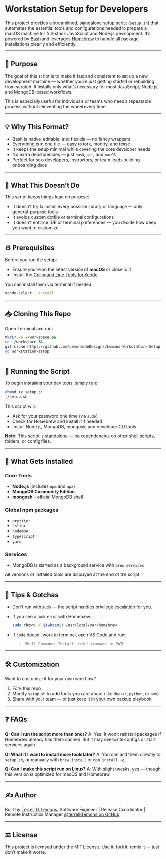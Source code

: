 # Workstation Setup for Developers

This project provides a streamlined, standalone setup script (`setup.sh`) that automates the essential tools and configurations needed to prepare a macOS machine for full-stack JavaScript and Node.js development. It’s powered by [Bash](https://www.gnu.org/software/bash/) and leverages [Homebrew](https://brew.sh/) to handle all package installations cleanly and efficiently.

---

## 🎯 Purpose

The goal of this script is to make it fast and consistent to set up a new development machine — whether you’re just getting started or rebuilding from scratch. It installs only what’s necessary for most JavaScript, Node.js, and MongoDB-based workflows.

This is especially useful for individuals or teams who need a repeatable process without reinventing the wheel every time.

---

## 💡 Why This Format?

- Bash is native, editable, and flexible — no fancy wrappers
- Everything is in one file — easy to fork, modify, and reuse
- It keeps the setup minimal while covering the core developer needs
- No extra dependencies — just `bash`, `git`, and `macOS`
- Perfect for solo developers, instructors, or team leads building onboarding docs

---

## 🚫 What This Doesn’t Do

This script keeps things lean on purpose:

- It doesn’t try to install every possible library or language — only general-purpose tools
- It avoids custom dotfile or terminal configurations
- It doesn’t enforce IDE or terminal preferences — you decide how deep you want to customize

---

## ⚙️ Prerequisites

Before you run the setup:

- Ensure you’re on the latest version of **macOS** or close to it
- Install the [Command Line Tools for Xcode](https://developer.apple.com/download/all/?q=Command%20Line%20Tools%20for%20Xcode)

You can install them via terminal if needed:

```bash
xcode-select --install
```

---

## 📥 Cloning This Repo

Open Terminal and run:

```bash
mkdir -p ~/workspace &&
cd ~/workspace &&
git clone https://github.com/LemonmadeDesigns/Lemons-Workstation-Setup.git &&
cd workstation-setup
```

---

## 🧪 Running the Script

To begin installing your dev tools, simply run:

```bash
chmod +x setup.sh
./setup.sh
```

This script will:

- Ask for your password one time (via `sudo`)
- Check for Homebrew and install it if needed
- Install Node.js, MongoDB, mongosh, and developer CLI tools

**Note:** This script is standalone — no dependencies on other shell scripts, folders, or config files.

---

## 🧰 What Gets Installed

### Core Tools

- **Node.js** (includes `npm` and `npx`)
- **MongoDB Community Edition**
- **mongosh** – official MongoDB shell

### Global npm packages

- `prettier`
- `eslint`
- `nodemon`
- `typescript`
- `yarn`

### Services

- MongoDB is started as a background service with `brew services`

All versions of installed tools are displayed at the end of the script.

---

## 🧠 Tips & Gotchas

- Don’t run with `sudo` — the script handles privilege escalation for you.

- If you see a lock error with Homebrew:

  ```bash
  sudo chown -R $(whoami) /usr/local/var/homebrew
  ```

- If `code` doesn’t work in terminal, open VS Code and run:

  > `Shell Command: Install 'code' command in PATH`

---

## 🛠 Customization

Want to customize it for your own workflow?

1. Fork this repo
2. Modify `setup.sh` to add tools you care about (like `docker`, `python`, or `nvm`)
3. Share with your team — or just keep it in your own backup playbook

---

## ❓ FAQs

**Q: Can I run the script more than once?**
A: Yes. It won’t reinstall packages if Homebrew already has them cached. But it may overwrite configs or start services again.

**Q: What if I want to install more tools later?**
A: You can add them directly to `setup.sh`, or manually with `brew install` or `npm install -g`.

**Q: Can I make this script run on Linux?**
A: With slight tweaks, yes — though this version is optimized for macOS and Homebrew.

---

## ✍️ Author

Built by [Terrell D. Lemons](https://linkedin.com/in/terrelldlemons),
Software Engineer | Release Coordinator | Remote Instruction Manager
[@terrelldlemons on GitHub](https://github.com/terrelldlemons)

---

## ⚖️ License

This project is licensed under the MIT License. Use it, fork it, remix it — just don’t make it worse.
